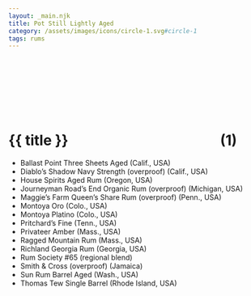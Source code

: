 ```yaml
---
layout: _main.njk
title: Pot Still Lightly Aged
category: /assets/images/icons/circle-1.svg#circle-1
tags: rums
---
```

<!-- markdownlint-disable MD025 -->
# {{ title }}<icon-l space="1em"><span class="with-icon"><svg class="icon"><use href="/assets/images/icons/circle-1.svg#circle-1"></use></svg><span class="sr-only">(1)</span></span></icon-l>
<!-- markdownlint-disable MD025 -->

* Ballast Point Three Sheets Aged (Calif., USA)
* Diablo&rsquo;s Shadow Navy Strength (overproof) (Calif., USA)
* House Spirits Aged Rum (Oregon, USA)
* Journeyman Road&rsquo;s End Organic Rum (overproof) (Michigan, USA)
* Maggie&rsquo;s Farm Queen&rsquo;s Share Rum (overproof) (Penn., USA)
* Montoya Oro (Colo., USA)
* Montoya Platino (Colo., USA)
* Pritchard&rsquo;s Fine (Tenn., USA)
* Privateer Amber (Mass., USA)
* Ragged Mountain Rum (Mass., USA)
* Richland Georgia Rum (Georgia, USA)
* Rum Society #65 (regional blend)
* Smith & Cross (overproof) (Jamaica)
* Sun Rum Barrel Aged (Wash., USA)
* Thomas Tew Single Barrel (Rhode Island, USA)
